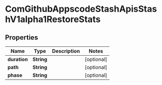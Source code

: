 
# ComGithubAppscodeStashApisStashV1alpha1RestoreStats

## Properties
Name | Type | Description | Notes
------------ | ------------- | ------------- | -------------
**duration** | **String** |  |  [optional]
**path** | **String** |  |  [optional]
**phase** | **String** |  |  [optional]



